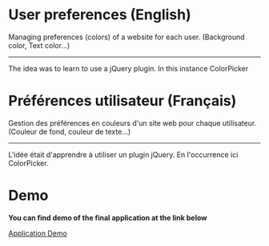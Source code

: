 User preferences (English)
======================================

Managing preferences (colors) of a website for each user. (Background color, Text color...)
- - -

The idea was to learn to use a jQuery plugin. In this instance ColorPicker

Préférences utilisateur (Français)
=============================================

Gestion des préférences en couleurs d'un site web pour chaque utilisateur.  (Couleur de fond, couleur de texte...)
- - -
L'idée était d'apprendre à utiliser un plugin jQuery. En l'occurrence ici ColorPicker.


Demo
========================
**You can find demo of the final application at the link below**

[Application Demo](http://teachersdunet.hostei.com/user-prefs)
